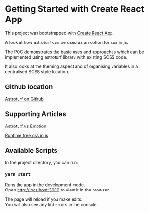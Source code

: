 # Getting Started with Create React App

This project was bootstrapped with [Create React App](https://github.com/facebook/create-react-app).

A look at how astroturf can be used as an option for css in js. 

The POC demonstrates the basic uses and approaches which can be implemented using astroturf library with existing SCSS code.

It also looks at the theming aspect and of organising variables in a centralised SCSS style location. 


## Github location

[Astroturf on Github](https://github.com/4Catalyzer/astroturf)


## Supporting Articles

[Astroturf vs Emotion](https://www.npmtrends.com/astroturf-vs-emotion)

[Runtime free css in js](https://www.butterfly.dev/blog/building-a-static-runtime-free-css-in-js)

## Available Scripts

In the project directory, you can run:

### `yarn start`

Runs the app in the development mode.\
Open [http://localhost:3000](http://localhost:3000) to view it in the browser.

The page will reload if you make edits.\
You will also see any lint errors in the console.
